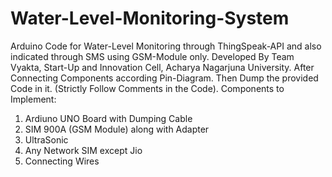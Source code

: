 # Water-Level-Monitoring-System
Arduino Code for Water-Level Monitoring through ThingSpeak-API and also indicated through SMS using GSM-Module only.
Developed By Team Vyakta, Start-Up and Innovation Cell, Acharya Nagarjuna University.
After Connecting Components according Pin-Diagram. Then Dump the provided Code in it.  (Strictly Follow Comments in the Code).
Components to Implement:
  1.  Ardiuno UNO Board with Dumping Cable
  2.  SIM 900A (GSM Module) along with Adapter
  3.  UltraSonic 
  4.  Any Network SIM except Jio
  5.  Connecting Wires
